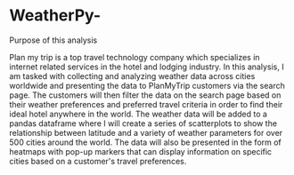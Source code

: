 # WeatherPy-

Purpose of this analysis

Plan my trip is a top travel technology company which specializes in internet related services in the hotel and lodging industry. In this analysis, I am tasked with collecting and analyzing weather data across cities worldwide and presenting the data to PlanMyTrip customers via the search page. The customers will then filter the data on the search page based on their weather preferences and preferred travel criteria in order to find their ideal hotel anywhere in the world. The weather data will be added to a pandas dataframe where I will create a series of scatterplots to show the relationship between latitude and a variety of weather parameters for over 500 cities around the world. The data will also be presented in the form of heatmaps with pop-up markers that can display information on specific cities based on a customer's travel preferences.

